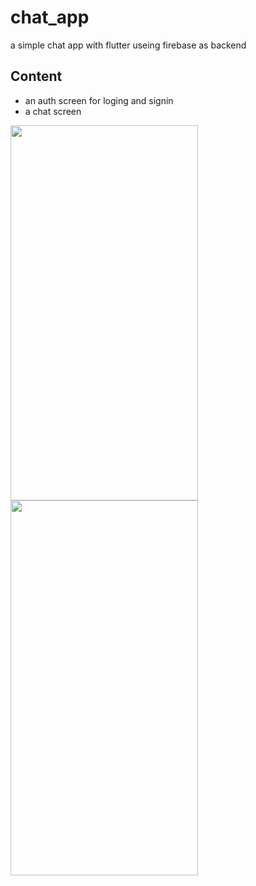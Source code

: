 # chat_app

a simple chat app with flutter useing firebase as backend

## Content
- an auth screen for loging and signin 
- a chat screen 

<img src="https://user-images.githubusercontent.com/92157668/210002004-fa470581-54f0-4743-8844-6abafcab2e5b.jpg" width="300" height="600"> <img src="https://user-images.githubusercontent.com/92157668/210003010-edbf50ca-7e8a-4678-825a-4cc60f8ba5d1.jpg" width="300" height="600">

